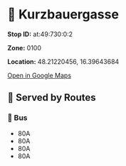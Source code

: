 # 🚉 Kurzbauergasse


**Stop ID:** at:49:730:0:2

**Zone:** 0100

**Location:** 48.21220456, 16.39643684

[Open in Google Maps](https://www.google.com/maps?q=48.21220456,16.39643684)

## 🚆 Served by Routes

### 🚌 Bus
- 80A
- 80A
- 80A
- 80A